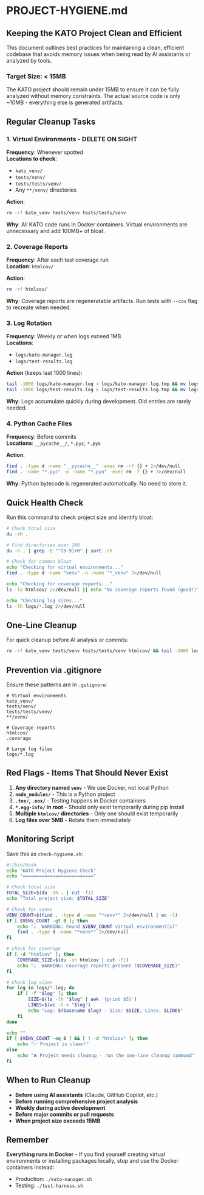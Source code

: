 # PROJECT-HYGIENE.md

## Keeping the KATO Project Clean and Efficient

This document outlines best practices for maintaining a clean, efficient codebase that avoids memory issues when being read by AI assistants or analyzed by tools.

### Target Size: < 15MB

The KATO project should remain under 15MB to ensure it can be fully analyzed without memory constraints. The actual source code is only ~10MB - everything else is generated artifacts.

## Regular Cleanup Tasks

### 1. Virtual Environments - DELETE ON SIGHT
**Frequency**: Whenever spotted  
**Locations to check**:
- `kato_venv/`
- `tests/venv/`
- `tests/tests/venv/`
- Any `**/venv/` directories

**Action**:
```bash
rm -rf kato_venv tests/venv tests/tests/venv
```

**Why**: All KATO code runs in Docker containers. Virtual environments are unnecessary and add 100MB+ of bloat.

### 2. Coverage Reports
**Frequency**: After each test coverage run  
**Location**: `htmlcov/`

**Action**:
```bash
rm -rf htmlcov/
```

**Why**: Coverage reports are regeneratable artifacts. Run tests with `--cov` flag to recreate when needed.

### 3. Log Rotation
**Frequency**: Weekly or when logs exceed 1MB  
**Locations**: 
- `logs/kato-manager.log`
- `logs/test-results.log`

**Action** (keeps last 1000 lines):
```bash
tail -1000 logs/kato-manager.log > logs/kato-manager.log.tmp && mv logs/kato-manager.log.tmp logs/kato-manager.log
tail -1000 logs/test-results.log > logs/test-results.log.tmp && mv logs/test-results.log.tmp logs/test-results.log
```

**Why**: Logs accumulate quickly during development. Old entries are rarely needed.

### 4. Python Cache Files
**Frequency**: Before commits  
**Locations**: `__pycache__/`, `*.pyc`, `*.pyo`

**Action**:
```bash
find . -type d -name "__pycache__" -exec rm -rf {} + 2>/dev/null
find . -name "*.pyc" -o -name "*.pyo" -exec rm -f {} + 2>/dev/null
```

**Why**: Python bytecode is regenerated automatically. No need to store it.

## Quick Health Check

Run this command to check project size and identify bloat:
```bash
# Check total size
du -sh .

# Find directories over 1MB
du -h . | grep -E "^[0-9]+M" | sort -rh

# Check for common bloat
echo "Checking for virtual environments..."
find . -type d -name "venv" -o -name "*_venv" 2>/dev/null

echo "Checking for coverage reports..."
ls -la htmlcov/ 2>/dev/null || echo "No coverage reports found (good!)"

echo "Checking log sizes..."
ls -lh logs/*.log 2>/dev/null
```

## One-Line Cleanup

For quick cleanup before AI analysis or commits:
```bash
rm -rf kato_venv tests/venv tests/tests/venv htmlcov/ && tail -1000 logs/kato-manager.log > logs/kato-manager.log.tmp && mv logs/kato-manager.log.tmp logs/kato-manager.log && tail -1000 logs/test-results.log > logs/test-results.log.tmp && mv logs/test-results.log.tmp logs/test-results.log
```

## Prevention via .gitignore

Ensure these patterns are in `.gitignore`:
```gitignore
# Virtual environments
kato_venv/
tests/venv/
tests/tests/venv/
**/venv/

# Coverage reports  
htmlcov/
.coverage

# Large log files
logs/*.log
```

## Red Flags - Items That Should Never Exist

1. **Any directory named `venv`** - We use Docker, not local Python
2. **`node_modules/`** - This is a Python project
3. **`.tox/`, `.nox/`** - Testing happens in Docker containers
4. **`*.egg-info/` in root** - Should only exist temporarily during pip install
5. **Multiple `htmlcov/` directories** - Only one should exist temporarily
6. **Log files over 5MB** - Rotate them immediately

## Monitoring Script

Save this as `check-hygiene.sh`:
```bash
#!/bin/bash
echo "KATO Project Hygiene Check"
echo "=========================="

# Check total size
TOTAL_SIZE=$(du -sh . | cut -f1)
echo "Total project size: $TOTAL_SIZE"

# Check for venvs
VENV_COUNT=$(find . -type d -name "*venv*" 2>/dev/null | wc -l)
if [ $VENV_COUNT -gt 0 ]; then
    echo "⚠️  WARNING: Found $VENV_COUNT virtual environment(s)"
    find . -type d -name "*venv*" 2>/dev/null
fi

# Check for coverage
if [ -d "htmlcov" ]; then
    COVERAGE_SIZE=$(du -sh htmlcov | cut -f1)
    echo "⚠️  WARNING: Coverage reports present ($COVERAGE_SIZE)"
fi

# Check log sizes
for log in logs/*.log; do
    if [ -f "$log" ]; then
        SIZE=$(ls -lh "$log" | awk '{print $5}')
        LINES=$(wc -l < "$log")
        echo "Log: $(basename $log) - Size: $SIZE, Lines: $LINES"
    fi
done

echo ""
if [ $VENV_COUNT -eq 0 ] && [ ! -d "htmlcov" ]; then
    echo "✅ Project is clean!"
else
    echo "❌ Project needs cleanup - run the one-line cleanup command"
fi
```

## When to Run Cleanup

- **Before using AI assistants** (Claude, GitHub Copilot, etc.)
- **Before running comprehensive project analysis**
- **Weekly during active development**
- **Before major commits or pull requests**
- **When project size exceeds 15MB**

## Remember

**Everything runs in Docker** - If you find yourself creating virtual environments or installing packages locally, stop and use the Docker containers instead:
- Production: `./kato-manager.sh`
- Testing: `./test-harness.sh`